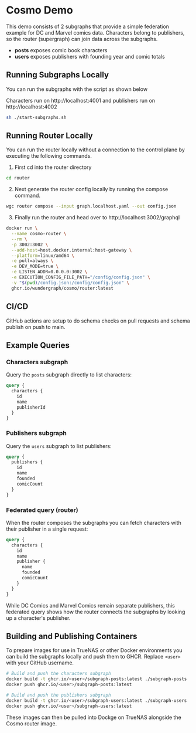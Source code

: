 # Cosmo Demo

This demo consists of 2 subgraphs that provide a simple federation example
for DC and Marvel comics data. Characters belong to publishers, so the
router (supergraph) can join data across the subgraphs.

- **posts** exposes comic book characters
- **users** exposes publishers with founding year and comic totals

## Running Subgraphs Locally

You can run the subgraphs with the script as shown below

Characters run on http://localhost:4001 and publishers run on http://localhost:4002

```bash
sh ./start-subgraphs.sh
```

## Running Router Locally

You can run the router locally without a connection to the control plane by executing the following commands.

1. First cd into the router directory

```bash
cd router
```

2. Next generate the router config locally by running the compose command.

```bash
wgc router compose --input graph.localhost.yaml --out config.json
```

3. Finally run the router and head over to http://localhost:3002/graphql

```bash
docker run \
  --name cosmo-router \
  --rm \
  -p 3002:3002 \
  --add-host=host.docker.internal:host-gateway \
  --platform=linux/amd64 \
  -e pull=always \
  -e DEV_MODE=true \
  -e LISTEN_ADDR=0.0.0.0:3002 \
  -e EXECUTION_CONFIG_FILE_PATH="/config/config.json" \
  -v "$(pwd)/config.json:/config/config.json" \
  ghcr.io/wundergraph/cosmo/router:latest
```

## CI/CD

GitHub actions are setup to do schema checks on pull requests and schema publish on push to main.

## Example Queries

### Characters subgraph

Query the `posts` subgraph directly to list characters:

```graphql
query {
  characters {
    id
    name
    publisherId
  }
}
```

### Publishers subgraph

Query the `users` subgraph to list publishers:

```graphql
query {
  publishers {
    id
    name
    founded
    comicCount
  }
}
```

### Federated query (router)

When the router composes the subgraphs you can fetch characters with their
publisher in a single request:

```graphql
query {
  characters {
    id
    name
    publisher {
      name
      founded
      comicCount
    }
  }
}
```

While DC Comics and Marvel Comics remain separate publishers, this federated
query shows how the router connects the subgraphs by looking up a character's
publisher.

## Building and Publishing Containers

To prepare images for use in TrueNAS or other Docker environments you can
build the subgraphs locally and push them to GHCR. Replace `<user>` with your
GitHub username.

```bash
# Build and push the characters subgraph
docker build -t ghcr.io/<user>/subgraph-posts:latest ./subgraph-posts
docker push ghcr.io/<user>/subgraph-posts:latest

# Build and push the publishers subgraph
docker build -t ghcr.io/<user>/subgraph-users:latest ./subgraph-users
docker push ghcr.io/<user>/subgraph-users:latest
```

These images can then be pulled into Dockge on TrueNAS alongside the Cosmo
router image.
